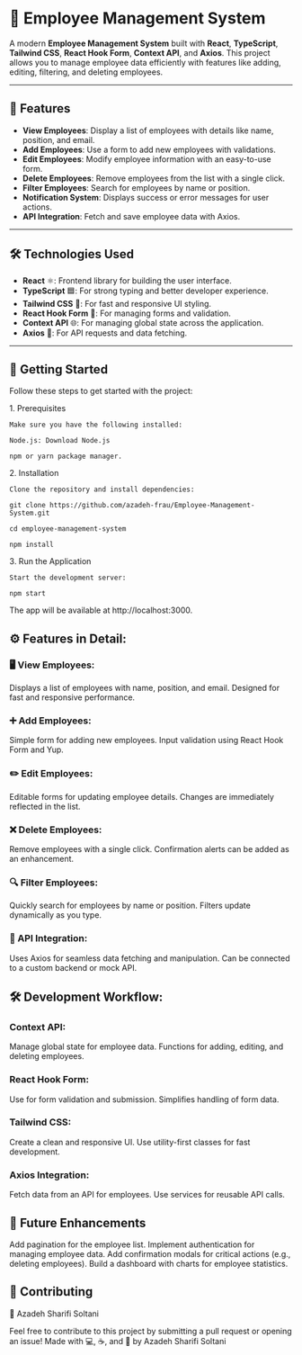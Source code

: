 # 🏢 Employee Management System

A modern **Employee Management System** built with **React**, **TypeScript**, **Tailwind CSS**, **React Hook Form**, **Context API**, and **Axios**. This project allows you to manage employee data efficiently with features like adding, editing, filtering, and deleting employees.

---

## 🚀 Features

- **View Employees**: Display a list of employees with details like name, position, and email.
- **Add Employees**: Use a form to add new employees with validations.
- **Edit Employees**: Modify employee information with an easy-to-use form.
- **Delete Employees**: Remove employees from the list with a single click.
- **Filter Employees**: Search for employees by name or position.
- **Notification System**: Displays success or error messages for user actions.
- **API Integration**: Fetch and save employee data with Axios.

---

## 🛠️ Technologies Used

- **React** ⚛️: Frontend library for building the user interface.
- **TypeScript** 🟦: For strong typing and better developer experience.
- **Tailwind CSS** 🎨: For fast and responsive UI styling.
- **React Hook Form** 📝: For managing forms and validation.
- **Context API** 🌐: For managing global state across the application.
- **Axios** 📡: For API requests and data fetching.

---

## 🚀 Getting Started
Follow these steps to get started with the project:

1️. Prerequisites

    Make sure you have the following installed:

    Node.js: Download Node.js

    npm or yarn package manager.

2️. Installation

    Clone the repository and install dependencies:

    git clone https://github.com/azadeh-frau/Employee-Management-System.git

    cd employee-management-system

    npm install

3️. Run the Application

    Start the development server:

    npm start

The app will be available at http://localhost:3000.

## ⚙️ Features in Detail:

### 🖥️ View Employees:

Displays a list of employees with name, position, and email.
Designed for fast and responsive performance.

### ➕ Add Employees:

Simple form for adding new employees.
Input validation using React Hook Form and Yup.

### ✏️ Edit Employees:

Editable forms for updating employee details.
Changes are immediately reflected in the list.

### ❌ Delete Employees:

Remove employees with a single click.
Confirmation alerts can be added as an enhancement.

### 🔍 Filter Employees:

Quickly search for employees by name or position.
Filters update dynamically as you type.

### 📡 API Integration:

Uses Axios for seamless data fetching and manipulation.
Can be connected to a custom backend or mock API.

## 🛠️ Development Workflow:

### Context API:

Manage global state for employee data.
Functions for adding, editing, and deleting employees.

### React Hook Form:

Use for form validation and submission.
Simplifies handling of form data.

### Tailwind CSS:

Create a clean and responsive UI.
Use utility-first classes for fast development.

### Axios Integration:

Fetch data from an API for employees.
Use services for reusable API calls.

## 🌟 Future Enhancements
Add pagination for the employee list.
Implement authentication for managing employee data.
Add confirmation modals for critical actions (e.g., deleting employees).
Build a dashboard with charts for employee statistics.

## 🤝 Contributing
🌻 Azadeh Sharifi Soltani

Feel free to contribute to this project by submitting a pull request or opening an issue! Made with 💻, ☕, and 🌻 by Azadeh Sharifi Soltani




